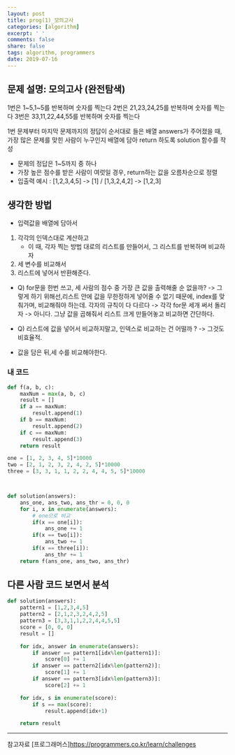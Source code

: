 ```yaml
---
layout: post
title: prog(1)_모의고사
categories: [algorithm]
excerpt: ' '
comments: false
share: false
tags: algorithm, programmers
date: 2019-07-16
---
```


## 문제 설명: 모의고사 (완전탐색)

1번은 1~5,1~5를 반복하며 숫자를 찍는다
2번은 21,23,24,25를 반복하며 숫자를 찍는다
3번은 33,11,22,44,55를 반복하며 숫자를 찍는다

1번 문제부터 마지막 문제까지의 정답이 순서대로 들은 배열 answers가 주어졌을 때, 가장 많은 문제를 맞힌 사람이 누구인지
배열에 담아 return 하도록 solution 함수를 작성

- 문제의 정답은 1~5까지 중 하나
- 가장 높은 점수를 받은 사람이 여럿일 경우, return하는 값을 오름차순으로 정렬
- 입출력 예시 : [1,2,3,4,5] -> [1] / [1,3,2,4,2] -> [1,2,3]

## 생각한 방법

- 입력값을 배열에 담아서

1. 각각의 인덱스대로 계산하고
   - 이 때, 각자 찍는 방법 대로의 리스트를 만들어서, 그 리스트를 반복하며 비교하자
2. 세 변수를 비교해서
3. 리스트에 넣어서 반환해준다.

- Q) for문을 한번 쓰고, 세 사람의 점수 중 가장 큰 값을 출력해줄 순 없을까?
  -> 그렇게 하기 위해선,리스트 안에 값을 무한정하게 넣어줄 수 없기 때문에, index를 맞춰가며, 비교해줘야 하는데. 각자의 규칙이 다 다르다
  -> 각각 for문 세개 써서 돌리자 -> 아니다. 그냥 값을 곱해줘서 리스트 크게 만들어놓고 비교하면 간단하다.

- Q) 리스트에 값을 넣어서 비교하지말고, 인덱스로 비교하는 건 어떨까 ? -> 그것도 비효율적.

- 값을 담은 뒤,세 수를 비교해야한다.

### 내 코드

```python
def f(a, b, c):
    maxNum = max(a, b, c)
    result = []
    if a == maxNum:
        result.append(1)
    if b == maxNum:
        result.append(2)
    if c == maxNum:
        result.append(3)
    return result

one = [1, 2, 3, 4, 5]*10000
two = [2, 1, 2, 3, 2, 4, 2, 5]*10000
three = [3, 3, 1, 1, 2, 2, 4, 4, 5, 5]*10000



def solution(answers):
    ans_one, ans_two, ans_thr = 0, 0, 0
    for i, x in enumerate(answers):
        # one으로 비교
        if(x == one[i]):
            ans_one += 1
        if(x == two[i]):
            ans_two += 1
        if(x == three[i]):
            ans_thr += 1
    return f(ans_one, ans_two, ans_thr)
```

## 다른 사람 코드 보면서 분석

```python
def solution(answers):
    pattern1 = [1,2,3,4,5]
    pattern2 = [2,1,2,3,2,4,2,5]
    pattern3 = [3,3,1,1,2,2,4,4,5,5]
    score = [0, 0, 0]
    result = []

    for idx, answer in enumerate(answers):
        if answer == pattern1[idx%len(pattern1)]:
            score[0] += 1
        if answer == pattern2[idx%len(pattern2)]:
            score[1] += 1
        if answer == pattern3[idx%len(pattern3)]:
            score[2] += 1

    for idx, s in enumerate(score):
        if s == max(score):
            result.append(idx+1)

    return result

```

---

참고자료
[프로그래머스]<https://programmers.co.kr/learn/challenges>

